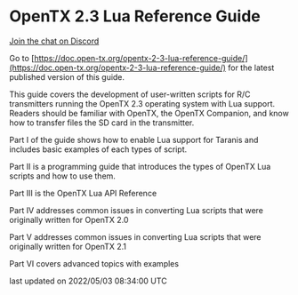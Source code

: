 # OpenTX 2.3 Lua Reference Guide

[Join the chat on Discord](https://discord.gg/CZCwVx2)

Go to [https://doc.open-tx.org/opentx-2-3-lua-reference-guide/](https://doc.open-tx.org/opentx-2-3-lua-reference-guide/) for the latest published version of this guide.

This guide covers the development of user-written scripts for R/C transmitters running the OpenTX 2.3 operating system with Lua support. Readers should be familiar with OpenTX, the OpenTX Companion, and know how to transfer files the SD card in the transmitter.

Part I of the guide shows how to enable Lua support for Taranis and includes basic examples of each types of script.

Part II is a programming guide that introduces the types of OpenTX Lua scripts and how to use them.

Part III is the OpenTX Lua API Reference

Part IV addresses common issues in converting Lua scripts that were originally written for OpenTX 2.0

Part V addresses common issues in converting Lua scripts that were originally written for OpenTX 2.1

Part VI covers advanced topics with examples

last updated on 2022/05/03 08:34:00 UTC

